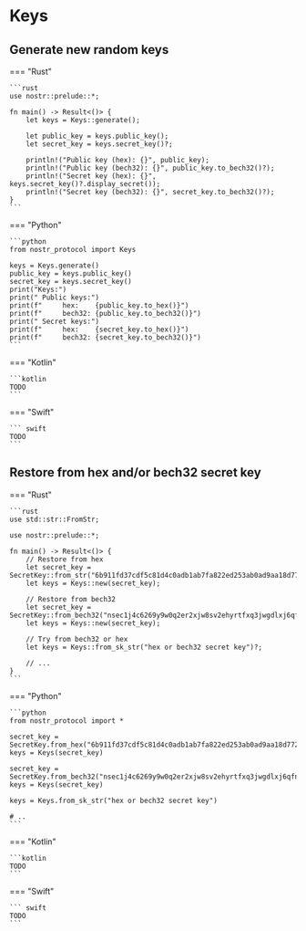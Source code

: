 # Keys

## Generate new random keys

=== "Rust"

    ```rust
    use nostr::prelude::*;

    fn main() -> Result<()> {
        let keys = Keys::generate();
        
        let public_key = keys.public_key();
        let secret_key = keys.secret_key()?;

        println!("Public key (hex): {}", public_key);
        println!("Public key (bech32): {}", public_key.to_bech32()?);
        println!("Secret key (hex): {}", keys.secret_key()?.display_secret());
        println!("Secret key (bech32): {}", secret_key.to_bech32()?);
    }
    ```

=== "Python"

    ```python
    from nostr_protocol import Keys

    keys = Keys.generate()
    public_key = keys.public_key()
    secret_key = keys.secret_key()
    print("Keys:")
    print(" Public keys:")
    print(f"     hex:    {public_key.to_hex()}")
    print(f"     bech32: {public_key.to_bech32()}")
    print(" Secret keys:")
    print(f"     hex:    {secret_key.to_hex()}")
    print(f"     bech32: {secret_key.to_bech32()}")
    ```

=== "Kotlin"

    ```kotlin
    TODO
    ```

=== "Swift"

    ``` swift
    TODO
    ```

## Restore from **hex** and/or **bech32** secret key

=== "Rust"

    ```rust
    use std::str::FromStr;

    use nostr::prelude::*;

    fn main() -> Result<()> {
        // Restore from hex
        let secret_key = SecretKey::from_str("6b911fd37cdf5c81d4c0adb1ab7fa822ed253ab0ad9aa18d77257c88b29b718e")?;
        let keys = Keys::new(secret_key);

        // Restore from bech32
        let secret_key = SecretKey::from_bech32("nsec1j4c6269y9w0q2er2xjw8sv2ehyrtfxq3jwgdlxj6qfn8z4gjsq5qfvfk99")?;
        let keys = Keys::new(secret_key);

        // Try from bech32 or hex
        let keys = Keys::from_sk_str("hex or bech32 secret key")?;
    
        // ...
    }
    ```

=== "Python"

    ```python
    from nostr_protocol import *

    secret_key = SecretKey.from_hex("6b911fd37cdf5c81d4c0adb1ab7fa822ed253ab0ad9aa18d77257c88b29b718e")
    keys = Keys(secret_key)

    secret_key = SecretKey.from_bech32("nsec1j4c6269y9w0q2er2xjw8sv2ehyrtfxq3jwgdlxj6qfn8z4gjsq5qfvfk99")
    keys = Keys(secret_key)

    keys = Keys.from_sk_str("hex or bech32 secret key")

    # ..
    ```

=== "Kotlin"

    ```kotlin
    TODO
    ```

=== "Swift"

    ``` swift
    TODO
    ```